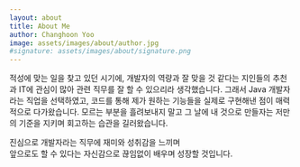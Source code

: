 ```yaml
---
layout: about
title: About Me
author: Changhoon Yoo
image: assets/images/about/author.jpg
#signature: assets/images/about/signature.png
---
```


적성에 맞는 일을 찾고 있던 시기에, 개발자의 역량과 잘 맞을 것 같다는 지인들의 추천과 IT에 관심이 많아 관련 직무를 잘 할 수 있으리라 생각했습니다. 그래서 Java 개발자라는 직업을 선택하였고, 코드를 통해 제가 원하는 기능들을 실제로 구현해낸 점이 매력적으로 다가왔습니다. 모르는 부분을 흘려보내지 말고 그 날에 내 것으로 만들자는 저만의 기준을 지키며 회고하는 습관을 길러왔습니다.

진심으로 개발자라는 직무에 재미와 성취감을 느끼며  
앞으로도 할 수 있다는 자신감으로 끊임없이 배우며 성장할 것입니다.
